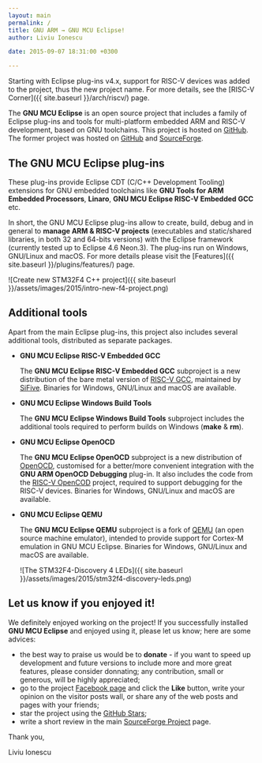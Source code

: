 ```yaml
---
layout: main
permalink: /
title: GNU ARM → GNU MCU Eclipse!
author: Liviu Ionescu

date: 2015-09-07 18:31:00 +0300

---
```


Starting with Eclipse plug-ins v4.x, support for RISC-V devices was added to the project, thus the new project name. For more details, see the [RISC-V Corner]({{ site.baseurl }}/arch/riscv/) page.

The **GNU MCU Eclipse** is an open source project that includes a family of Eclipse plug-ins and tools for multi-platform embedded ARM and RISC-V development, based on GNU toolchains. This project is hosted on [GitHub](https://github.com/gnu-mcu-eclipse). The former project was hosted on [GitHub](https://github.com/gnuarmeclipse) and [SourceForge](http://sourceforge.net/projects/gnuarmeclipse/).

## The GNU MCU Eclipse plug-ins

These plug-ins provide Eclipse CDT (C/C++ Development Tooling) extensions for GNU embedded toolchains like **GNU Tools for ARM Embedded Processors**, **Linaro**, **GNU MCU Eclipse RISC-V Embedded GCC** etc.

In short, the GNU MCU Eclipse plug-ins allow to create, build, debug and in general to **manage ARM & RISC-V projects** (executables and static/shared libraries, in both 32 and 64-bits versions) with the Eclipse framework (currently tested up to Eclipse 4.6 Neon.3). The plug-ins run on Windows, GNU/Linux and macOS. For more details please visit the [Features]({{ site.baseurl }}/plugins/features/) page.

![Create new STM32F4 C++ project]({{ site.baseurl }}/assets/images/2015/intro-new-f4-project.png)

## Additional tools

Apart from the main Eclipse plug-ins, this project also includes several additional tools, distributed as separate packages.

* **GNU MCU Eclipse RISC-V Embedded GCC**

  The **GNU MCU Eclipse RISC-V Embedded GCC** subproject is a new distribution of the bare metal version of [RISC-V GCC](https://github.com/riscv/riscv-gcc), maintained by [SiFive](https://www.sifive.com). Binaries for Windows, GNU/Linux and macOS are available.

* **GNU MCU Eclipse Windows Build Tools**

  The **GNU MCU Eclipse Windows Build Tools** subproject includes the additional tools required to perform builds on Windows (**make** & **rm**).

* **GNU MCU Eclipse OpenOCD**

  The **GNU MCU Eclipse OpenOCD** subproject is a new distribution of [OpenOCD](http://openocd.org/), customised for a better/more convenient integration with the **GNU ARM OpenOCD Debugging** plug-in. It also includes the code from the [RISC-V OpenCOD](https://github.com/riscv/riscv-openocd) project, required to support debugging for the RISC-V devices. Binaries for Windows, GNU/Linux and macOS are available.

* **GNU MCU Eclipse QEMU**

  The **GNU MCU Eclipse QEMU** subproject is a fork of [QEMU](http://wiki.qemu.org/Main_Page) (an open source machine emulator), intended to provide support for Cortex-M emulation in GNU MCU Eclipse. Binaries for Windows, GNU/Linux and macOS are available.

  ![The STM32F4-Discovery 4 LEDs]({{ site.baseurl }}/assets/images/2015/stm32f4-discovery-leds.png)

## Let us know if you enjoyed it!

We definitely enjoyed working on the project! If you successfully installed **GNU MCU Eclipse** and enjoyed using it, please let us know; here are some advices:

* the best way to praise us would be to **donate** - if you want to speed up development and future versions to include more and more great features, please consider donnating; any contribution, small or generous, will be highly appreciated;
* go to the project [Facebook page](https://www.facebook.com/gnu-mcu-eclipse) and click the **Like** button, write your opinion on the visitor posts wall, or share any of the web posts and pages with your friends;
* star the project using the [GitHub Stars](https://github.com/gnu-mcu-eclipse/eclipse-plugins/stargazers);
* write a short review in the main [SourceForge Project](http://sourceforge.net/projects/gnuarmeclipse) page.

Thank you,

Liviu Ionescu
